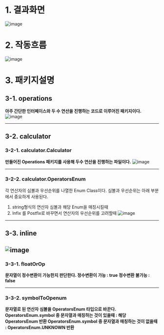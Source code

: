 # 1. 결과화면

![image](https://github.com/spartaCoding-2-4/ch2.SoonYong/assets/47583083/ee774188-2ed7-4552-a03a-4a357db43dab)

# 2. 작동흐름

![image](https://github.com/spartaCoding-2-4/ch2.SoonYong/assets/47583083/9af1c58a-23ff-40a4-a242-4b8f910f9f4b)

# 3. 패키지설명

## 3-1. operations
**아주 간단한 인터페이스와 두 수 연산을 진행하는 코드로 이루어진 패키지이다.**
![image](https://github.com/spartaCoding-2-4/ch2.SoonYong/assets/47583083/7d2e028b-a0ef-4fa7-bb28-b5df118cc41a)

----

## 3-2. calculator
### 3-2-1. calculator.Calculator
**만들어진 Operations 패키지를 사용해 두수 연산을 진행하는 파일이다.**
![image](https://github.com/spartaCoding-2-4/ch2.SoonYong/assets/47583083/e4f255e8-cea0-45a2-b25d-b666eeded58a)

---
### 3-2-2. calculator.OperatorsEnum
각 연산자의 심볼과 우선순위를 나열한 Enum Class이다.
심볼과 우선순위는 아래 부분에서 중요하게 사용된다.

1. string형식의 연산자 심볼과 해당 Enum을 매칭시킬때
2. Infix 를 Postfix로 바꾸면서 연산자의 우선순위를 고려할때
![image](https://github.com/spartaCoding-2-4/ch2.SoonYong/assets/47583083/eb696501-7c98-4c86-bce6-481f75234b4f)
---

## 3-3. inline

![image](https://github.com/spartaCoding-2-4/ch2.SoonYong/assets/47583083/1b7f9caf-16dc-4c1a-a87f-dfba196b65dd)
---
### 3-3-1. floatOrOp
**문자열이 정수변환이 가능한지 판단한다.
정수변환이 가능 : true
정수변환 불가능 : false**

---
### 3-3-2. symbolToOpenum
**문자열로 된 연산자 심볼을 OperatorsEnum 타입으로 바꾼다.
OperatorsEnum.symbol 중 문자열과 매칭하는 것이 있을때 : 해당 OperatorsEnum 반환
OperatorsEnum.symbol 중 문자열과 매칭하는 것이 없을때 : OperatorsEnum.UNKNOWN 반환**

